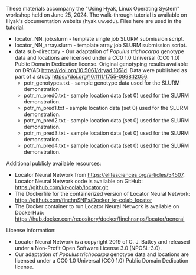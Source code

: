These materials accompany the "Using Hyak, Linux Operating System" workshop held on June 25, 2024. The walk-through tutorial is available on Hyak's documentation website (hyak.uw.edu). Files here are used in the tutorial.

* locator_NN_job.slurm - template single job SLURM submission script. 
* locator_NN_array.slurm - template array job SLURM submission script.
* data sub-directory - Our adaptation of *Populus trichocarpa* genotype data and locations are licensed under a CC0 1.0 Universal (CC0 1.0) Public Domain Dedication license. Original genotyping results available on DRYAD https://doi.org/10.5061/dryad.1051d. Data were published as part of a study https://doi.org/10.1111/1755-0998.12056.
    * potr_genotypes.txt - sample genotype data used for the SLURM demonstration 
    * potr_m_pred0.txt - sample location data (set 0) used for the SLURM demonstration. 
    * potr_m_pred1.txt - sample location data (set 0) used for the SLURM demonstration.
    * potr_m_pred2.txt - sample location data (set 0) used for the SLURM demonstration.
    * potr_m_pred3.txt - sample location data (set 0) used for the SLURM demonstration.
    * potr_m_pred4.txt - sample location data (set 0) used for the SLURM demonstration.

Additional publicly available resources: 
* Locator Neural Network from https://elifesciences.org/articles/54507. Locator Neural Network code is available on GitHub: https://github.com/kr-colab/locator.git 
* The Dockerfile for the containerized version of Locator Neural Network: https://github.com/finchnSNPs/Docker_kr-colab_locator
* The Docker container to run Locator Neural Network is available on DockerHub: https://hub.docker.com/repository/docker/finchnsnps/locator/general

License information: 
* Locator Neural Network is a copyright 2019 of C. J. Battey and released under a Non-Profit Open Software License 3.0 (NPOSL-3.0).
* Our adaptation of *Populus trichocarpa* genotype data and locations are licensed under a CC0 1.0 Universal (CC0 1.0) Public Domain Dedication license.